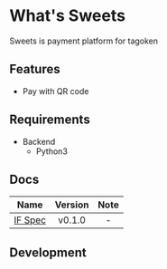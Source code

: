 # What's Sweets

Sweets is payment platform for tagoken

## Features

- Pay with QR code

## Requirements

 - Backend
    - Python3

## Docs

| Name | Version | Note |
|:-----------:|:------------:|:------------:|
| [IF Spec](docs/interface.md) | v0.1.0 | - |

## Development
